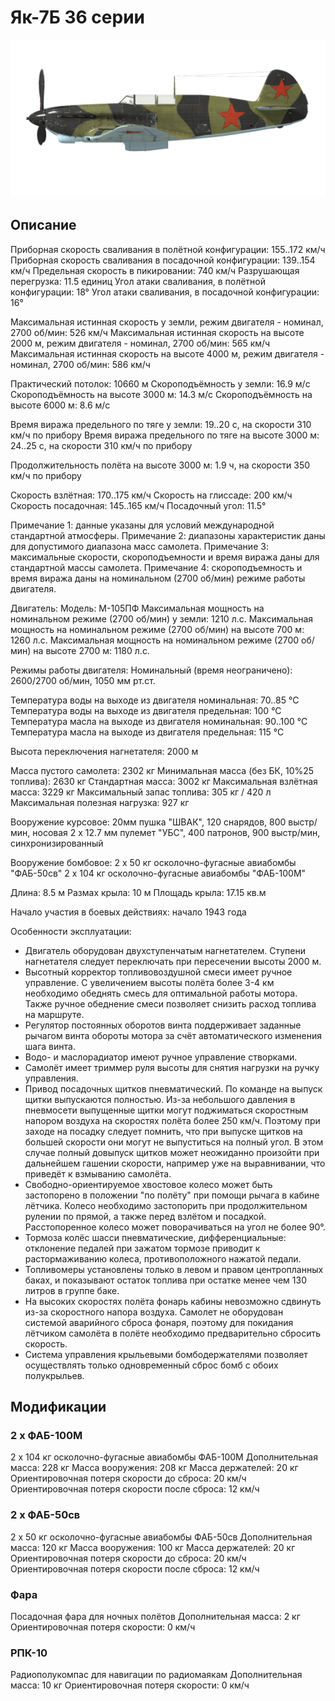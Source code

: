 ﻿# Як-7Б 36 серии

![yak7bs36](../images/yak7bs36.png)

## Описание

Приборная скорость сваливания в полётной конфигурации: 155..172 км/ч
Приборная скорость сваливания в посадочной конфигурации: 139..154 км/ч
Предельная скорость в пикировании: 740 км/ч
Разрушающая перегрузка: 11.5 единиц
Угол атаки сваливания, в полётной конфигурации: 18°
Угол атаки сваливания, в посадочной конфигурации: 16°

Максимальная истинная скорость у земли, режим двигателя - номинал, 2700 об/мин: 526 км/ч
Максимальная истинная скорость на высоте 2000 м, режим двигателя - номинал, 2700 об/мин: 565 км/ч
Максимальная истинная скорость на высоте 4000 м, режим двигателя - номинал, 2700 об/мин: 586 км/ч

Практический потолок: 10660 м
Скороподъёмность у земли: 16.9 м/с
Скороподъёмность на высоте 3000 м: 14.3 м/с
Скороподъёмность на высоте 6000 м: 8.6 м/с

Время виража предельного по тяге у земли: 19..20 с, на скорости 310 км/ч по прибору
Время виража предельного по тяге на высоте 3000 м: 24..25 с, на скорости 310 км/ч по прибору

Продолжительность полёта на высоте 3000 м: 1.9 ч, на скорости 350 км/ч по прибору

Скорость взлётная: 170..175 км/ч
Скорость на глиссаде: 200 км/ч
Скорость посадочная: 145..165 км/ч
Посадочный угол: 11.5°

Примечание 1: данные указаны для условий международной стандартной атмосферы.
Примечание 2: диапазоны характеристик даны для допустимого диапазона масс самолета.
Примечание 3: максимальные скорости, скороподъемности и время виража даны для стандартной массы самолета.
Примечание 4: скороподъемность и время виража даны на номинальном (2700 об/мин) режиме работы двигателя.

Двигатель:
Модель: М-105ПФ
Максимальная мощность на номинальном режиме (2700 об/мин) у земли: 1210 л.с.
Максимальная мощность на номинальном режиме (2700 об/мин) на высоте 700 м: 1260 л.с.
Максимальная мощность на номинальном режиме (2700 об/мин) на высоте 2700 м: 1180 л.с.

Режимы работы двигателя:
Номинальный (время неограничено): 2600/2700 об/мин, 1050 мм рт.ст.

Температура воды на выходе из двигателя номинальная: 70..85 °С
Температура воды на выходе из двигателя предельная: 100 °С
Температура масла на выходе из двигателя номинальная: 90..100 °С
Температура масла на выходе из двигателя предельная: 115 °С

Высота переключения нагнетателя: 2000 м

Масса пустого самолета: 2302 кг
Минимальная масса (без БК, 10%25 топлива): 2630 кг
Стандартная масса: 3002 кг
Максимальная взлётная масса: 3229 кг
Максимальный запас топлива: 305 кг / 420 л
Максимальная полезная нагрузка: 927 кг

Вооружение курсовое:
20мм пушка "ШВАК", 120 снарядов, 800 выстр/мин, носовая
2 x 12.7 мм пулемет "УБС", 400 патронов, 900 выстр/мин, синхронизированный

Вооружение бомбовое:
2 x 50 кг осколочно-фугасные авиабомбы "ФАБ-50св"
2 x 104 кг осколочно-фугасные авиабомбы "ФАБ-100М"

Длина: 8.5 м
Размах крыла: 10 м
Площадь крыла: 17.15 кв.м

Начало участия в боевых действиях: начало 1943 года

Особенности эксплуатации:
- Двигатель оборудован двухступенчатым нагнетателем. Ступени нагнетателя следует переключать при пересечении высоты 2000 м.
- Высотный корректор топливовоздушной смеси имеет ручное управление. С увеличением высоты полёта более 3-4 км необходимо обеднять смесь для оптимальной работы мотора. Также ручное обеднение смеси позволяет снизить расход топлива на маршруте.
- Регулятор постоянных оборотов винта поддерживает заданные рычагом винта обороты мотора за счёт автоматического изменения шага винта.
- Водо- и маслорадиатор имеют ручное управление створками.
- Самолёт имеет триммер руля высоты для снятия нагрузки на ручку управления.
- Привод посадочных щитков пневматический. По команде на выпуск щитки выпускаются полностью. Из-за небольшого давления в пневмосети выпущенные щитки могут поджиматься скоростным напором воздуха на скоростях полёта более 250 км/ч. Поэтому при заходе на посадку следует помнить, что при выпуске щитков на большей скорости они могут не выпуститься на полный угол. В этом случае полный довыпуск щитков может неожиданно произойти при дальнейшем гашении скорости, например уже на выравнивании, что приведёт к взмыванию самолёта.
- Свободно-ориентируемое хвостовое колесо может быть застопорено в положении "по полёту" при помощи рычага в кабине лётчика. Колесо необходимо застопорить при продолжительном рулении по прямой, а также перед взлётом и посадкой. Расстопоренное колесо может поворачиваться на угол не более 90°.
- Тормоза колёс шасси пневматические, дифференциальные: отклонение педалей при зажатом тормозе приводит к растормаживанию колеса, противоположного нажатой педали.
- Топливомеры установлены только в левом и правом центропланных баках, и показывают остаток топлива при остатке менее чем 130 литров в группе баке.
- На высоких скоростях полёта фонарь кабины невозможно сдвинуть из-за скоростного напора воздуха. Самолет не оборудован системой аварийного сброса фонаря, поэтому для покидания лётчиком самолёта в полёте необходимо предварительно сбросить скорость.
- Система управления крыльевыми бомбодержателями позволяет осуществлять только одновременный сброс бомб с обоих полукрыльев.

## Модификации


### 2 х ФАБ-100М

2 x 104 кг осколочно-фугасные авиабомбы ФАБ-100М
Дополнительная масса: 228 кг
Масса вооружения: 208 кг
Масса держателей: 20 кг
Ориентировочная потеря скорости до сброса: 20 км/ч
Ориентировочная потеря скорости после сброса: 12 км/ч

### 2 х ФАБ-50св

2 x 50 кг осколочно-фугасные авиабомбы ФАБ-50св
Дополнительная масса: 120 кг
Масса вооружения: 100 кг
Масса держателей: 20 кг
Ориентировочная потеря скорости до сброса: 20 км/ч
Ориентировочная потеря скорости после сброса: 12 км/ч﻿

### Фара

Посадочная фара для ночных полётов
Дополнительная масса: 2 кг
Ориентировочная потеря скорости: 0 км/ч﻿

### РПК-10

Радиополукомпас для навигации по радиомаякам
Дополнительная масса: 10 кг
Ориентировочная потеря скорости: 0 км/ч